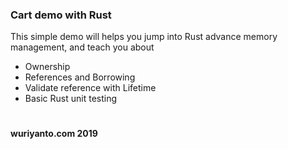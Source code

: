 ### Cart demo with Rust

This simple demo will helps you jump into Rust advance memory management, and teach you about
- Ownership
- References and Borrowing
- Validate reference with Lifetime
- Basic Rust unit testing

#

#### wuriyanto.com 2019